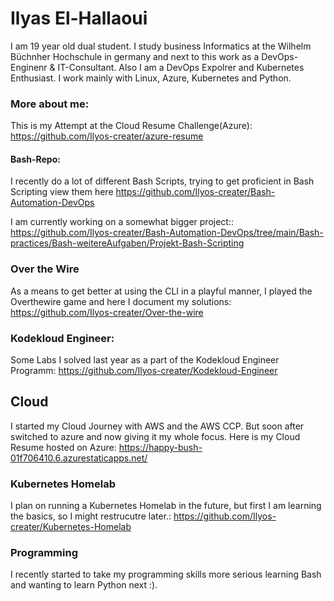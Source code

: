 # Ilyas El-Hallaoui
I am 19 year old dual student. I study business Informatics at the Wilhelm Büchnher Hochschule in germany and next to this work as a DevOps-Enginenr & IT-Consultant. Also I am a DevOps Expolrer and Kubernetes Enthusiast. I work mainly with Linux, Azure, Kubernetes and Python.


### More about me:

This is my Attempt at the Cloud Resume Challenge(Azure):
<a>https://github.com/Ilyos-creater/azure-resume</a>

#### Bash-Repo:
I recently do a lot of different Bash Scripts, trying to get proficient in Bash Scripting view them here
<a>https://github.com/Ilyos-creater/Bash-Automation-DevOps</a>

I am currently working on a somewhat bigger project::
<a>https://github.com/Ilyos-creater/Bash-Automation-DevOps/tree/main/Bash-practices/Bash-weitereAufgaben/Projekt-Bash-Scripting</a>

### Over the Wire

As a means to get better at using the CLI in a playful manner, I played the Overthewire game and here I document my solutions:
<a> https://github.com/Ilyos-creater/Over-the-wire </a>

### Kodekloud Engineer:
Some Labs I solved last year as a part of the Kodekloud Engineer Programm:
<a>https://github.com/Ilyos-creater/Kodekloud-Engineer</a>

## Cloud
I started my Cloud Journey with AWS and the AWS CCP. But soon after switched to azure and now giving it my whole focus. 
Here is my Cloud Resume hosted on Azure:
<a> https://happy-bush-01f706410.6.azurestaticapps.net/ </a>

### Kubernetes Homelab
I plan on running a Kubernetes Homelab in the future, but first I am learning the basics, so I might restrucutre later.:
<a>https://github.com/Ilyos-creater/Kubernetes-Homelab</a>


### Programming
I recently started to take my programming skills more serious learning Bash and wanting to learn Python next :).





